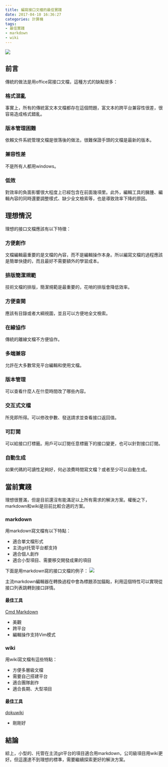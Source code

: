 ```yaml
---
title: 編寫接口文檔的最佳實踐
date: 2017-04-10 16:36:27
categories: 計算機
tags:
- 最佳實踐
- markdown
- wiki
---
```


![](https://ws1.sinaimg.cn/large/006tNbRwly1fwvx9m0n7jj30rr0m8gpa.jpg)

## 前言

傳統的做法是用office寫接口文檔，這種方式的缺點很多：

### 格式混亂
事實上，所有的傳統富文本文檔都存在這個問題，富文本的跨平台兼容性很差，很容易造成格式錯亂。

### 版本管理困難
依賴文件系統管理文檔是很落後的做法，很難保證手頭的文檔是最新的版本。

### 兼容性差
不是所有人都用windows。

### 低效
對效率的負面影響很大程度上已經包含在前面幾項里。此外，編輯工具的臃腫、編輯內容的同時還要調整樣式、缺少全文檢索等，也是導致效率下降的原因。

## 理想情況

理想的接口文檔應該有以下特徵：

### 方便創作
文檔編輯最重要的是文檔的內容，而不是編輯操作本身。所以編寫文檔的過程應該是簡單快捷的，而且最好不需要額外的學習成本。

### 排版簡潔規範
技術文檔的排版，簡潔規範是最重要的，花哨的排版會降低效率。

### 方便查閱
應該有目錄或者大綱視圖，並且可以方便地全文檢索。

### 在線協作
傳統的離線文檔不方便協作。

### 多端兼容
允許在大多數常見平台編輯和使用文檔。

### 版本管理
可以查看什麼人在什麼時間改了哪些內容。

### 交互式文檔
所見即所得。可以修改參數、發送請求並查看接口返回值。

### 可訂閱
可以給接口打標籤。用戶可以訂閱任意標籤下的接口變更，也可以針對接口訂閱。

### 自動生成
如果代碼的可讀性足夠好，何必浪費時間寫文檔？或者至少可以自動生成。

## 當前實踐

理想很豐滿，但是目前還沒有能滿足以上所有需求的解決方案。權衡之下，markdown和wiki是目前比較合適的方案。

### markdown
用markdown寫文檔有以下特點：

- 適合單文檔形式
- 主流git托管平台都支持
- 適合個人創作
- 適合小型項目、需要移交開發成果的項目

下面是用markdown寫的接口文檔的例子：
![](https://ws2.sinaimg.cn/large/006tNbRwly1fwvx9zyd4tj30h81qbn05.jpg)

主流markdown編輯器在轉換過程中會為標題添加錨點，利用這個特性可以實現從接口列表跳轉到接口詳情。

#### 最佳工具
[Cmd Markdown](https://www.zybuluo.com)

* 美觀
* 跨平台
* 編輯操作支持Vim模式

### wiki
用wiki寫文檔有這些特點：

- 方便多層級文檔
- 需要自己搭建平台
- 適合團隊創作
- 適合長期、大型項目

#### 最佳工具
[dokuwiki](https://www.dokuwiki.org)

* 剛剛好

## 結論

綜上，小型的、托管在主流git平台的項目適合用markdown，公司級項目用wiki更好。但這還達不到理想的標準，需要繼續探索更好的解決方案。

